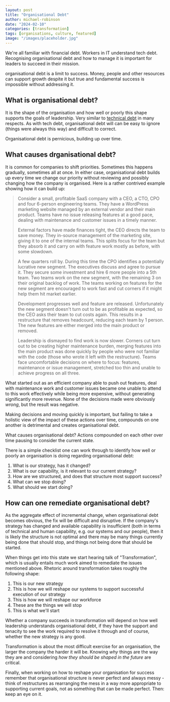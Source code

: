 ```yaml
---
layout: post
title: "Organisational Debt"
author: michael-robinson
date: "2024-02-10"
categories: [transformation]
tags: [organisations, culture, featured]
image: "/images/placeholder.jpg"
---
```


We're all familiar with financial debt. Workers in IT understand tech debt. Recognising organisational debt and how to manage it is important for leaders to succeed in their mission.

organisational debt is a limit to success. Money, people and other resources can support growth despite it but true and fundamental success is impossible without addressing it.

## What is organisational debt?

It is the shape of the organisation and how well or poorly this shape supports the goals of leadership. Very similar to [technical debt](https://en.wikipedia.org/wiki/Technical_debt) in many respects. As with tech debt, organisational debt will can be easy to ignore (things were always this way) and difficult to correct.

Organisational debt is pernicious, building up over time.

## What causes drganisational debt?

It is common for companies to shift priorities. Sometimes this happens gradually, sometimes all at once. In either case, organisational debt builds up every time we change our priority without reviewing and possibly changing how the company is organised. Here is a rather contrived example showing how it can build up:

> Consider a small, profitable SaaS company with a CEO, a CTO, CPO and four 6-person engineering teams. They have a WordPress marketing website managed by an external vendor and their main product. Teams have no issue releasing features at a good pace, dealing with maintenance and customer issues in a timely manner.
>
> External factors have made finances tight, the CEO directs the team to save money. They in-source management of the marketing site, giving it to one of the internal teams. This splits focus for the team but they absorb it and carry on with feature work mostly as before, with some slowdown.
>
> A few quarters roll by. During this time the CPO identifies a potentially lucrative new segment. The executives discuss and agree to pursue it. They secure some investment and hire 6 more people into a 5th team. Two teams work on the new segment, with the remaining 3 on their original backlog of work. The teams working on features for the new segment are encouraged to work fast and cut corners if it might help them hit market earlier.
>
> Development progresses well and feature are released. Unfortunately the new segment doesn't turn out to be as profitable as expected, so the CEO asks their team to cut costs again. This results in a restructure that removes headcount, reducing each team by 1 person. The new features are either merged into the main product or removed.
>
> Leadership is dismayed to find work is now slower. Corners cut turn out to be creating higher maintenance burden, merging features into the main product was done quickly by people who were not familiar with the code (those who wrote it left with the restructure). Teams face uncomfortable decisions on where to focus: features, maintenance or issue management, stretched too thin and unable to achieve progress on all three.

What started out as an efficient company able to push out features, deal with maintenance work and customer issues became one unable to attend to this work effectively while being more expensive, without generating significantly more revenue. None of the decisions made were obviously _wrong_, but the result was negative.

Making decisions and moving quickly is important, but failing to take a holistic view of the impact of these actions over time, compounds on one another is detrimental and creates organisational debt.

What causes organisational debt? Actions compounded on each other over time pausing to consider the current state.

There is a simple checklist one can work through to identify how well or poorly an organisation is doing regarding organisational debt:

1. What is our strategy, has it changed?
2. What is our capability, is it relevant to our current strategy?
3. How are we structured, and does that structure most support success?
4. What can we stop doing?
5. What should we start doing?

## How can one remediate organisational debt?

As the aggregate effect of incremental change, when organisational debt becomes obvious, the fix will be difficult and disruptive. If the company's strategy has changed and available capability is insufficient (both in terms of technical and human capability, e.g. our systems and our people), then it is likely the structure is not optimal and there may be many things currently being done that should stop, and things not being done that should be started.

When things get into this state we start hearing talk of "Transformation", which is usually entails much work aimed to remediate the issues mentioned above. Rhetoric around transformation takes roughly the following shape:

1. This is our new strategy
2. This is how we will reshape our systems to support successful execution of our strategy
3. This is how we will reshape our workforce
4. These are the things we will stop
5. This is what we'll start

Whether a company succeeds in transformation will depend on how well leadership understands organisational debt, if they have the support and tenacity to see the work required to resolve it through and of course, whether the new strategy is any good.

Transformation is about the most difficult exercise for an organisation, the larger the company the harder it will be. Knowing _why_ things are the way they are and considering _how they should be shaped in the future_ are critical.

Finally, when working on how to reshape your organisation for success remember that organisational structure is never perfect and always messy - think of restructures as rearranging the mess in a way more appropriate to supporting current goals, not as something that can be made perfect. Then: keep an eye on it.
